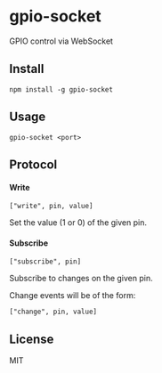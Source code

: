# gpio-socket

GPIO control via WebSocket

## Install

    npm install -g gpio-socket

## Usage

    gpio-socket <port>

## Protocol

#### Write

`["write", pin, value]`

Set the value (1 or 0) of the given pin.

#### Subscribe

`["subscribe", pin]`

Subscribe to changes on the given pin.

Change events will be of the form:

`["change", pin, value]`

## License

MIT
